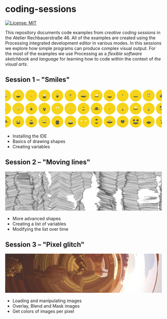 # coding-sessions
[![License: MIT](https://img.shields.io/badge/License-MIT-yellow.svg)](https://opensource.org/licenses/MIT)

This repository documents code examples from *creative coding sessions* in the Atelier Rechbauerstraße 46. All of the examples are created using the Processing integrated development editor in various modes. In this sessions we explore how simple programs can produce complex visual output. For the most of the examples we use Processing as a *flexible software sketchbook* and *language* for learning how to code within the context of *the visual arts*.

## Session 1 – "Smiles"
![session](session1.jpg)
- Installing the IDE
- Basics of drawing shapes
- Creating variables

## Session 2 – "Moving lines"
![session](session2.jpg)
- More advanced shapes
- Creating a list of variables
- Modifying the list over time

## Session 3 – "Pixel glitch"
![session](session3.jpg)
- Loading and manipulating images
- Overlay, Blend and Mask images
- Get colors of images per pixel